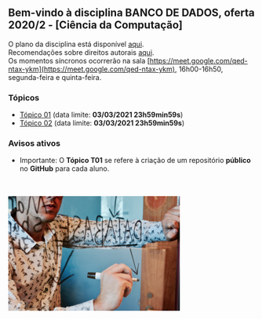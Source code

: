 ## Bem-vindo à disciplina **BANCO DE DADOS**, oferta 2020/2 - [Ciência da Computação]

O plano da disciplina está disponível [aqui](./media/bcc-bd-2020-2-plano.pdf).<br>
Recomendações sobre direitos autorais [aqui](./media/recomendacao-prograd.pdf).<br>
Os momentos síncronos ocorrerão na sala [https://meet.google.com/qed-ntax-ykm](https://meet.google.com/qed-ntax-ykm), 16h00-16h50, segunda-feira e quinta-feira.

### Tópicos

- [Tópico 01](topicos/topico-01.md) (data limite: **03/03/2021 23h59min59s**)
- [Tópico 02](topicos/topico-02.md) (data limite: **03/03/2021 23h59min59s**)

### Avisos ativos

- Importante: O **Tópico T01** se refere à criação de um repositório **público** no **GitHub** para cada aluno.
<br>
<br>
<img src="./media/campaign-creators-IKHvOlZFCOg-unsplash.jpg" width="350">


